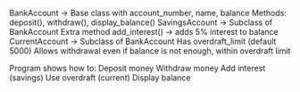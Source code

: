BankAccount → Base class with
account_number, name, balance
Methods: deposit(), withdraw(), display_balance()
SavingsAccount → Subclass of BankAccount
Extra method add_interest() → adds 5% interest to balance
CurrentAccount → Subclass of BankAccount
Has overdraft_limit (default 5000)
Allows withdrawal even if balance is not enough, within overdraft limit

Program shows how to:
Deposit money
Withdraw money
Add interest (savings)
Use overdraft (current)
Display balance
